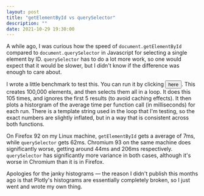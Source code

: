 ```yaml
---
layout: post
title: "getElementById vs querySelector"
description: ""
date: 2021-10-29 19:30:00
---
```


A while ago, I was curious how the speed of `document.getElementById` compared to `document.querySelector` in Javascript for selecting a single element by ID. `querySelector` has to do a lot more work, so one would expect that it would be slower, but I didn't know if the difference was enough to care about.

I wrote a little benchmark to test this. You can run it by clicking <button onclick="run_test()" id="run_button">here</button>. This creates 100,000 elements, and then selects them all in a loop. It does this 105 times, and ignores the first 5 results (to avoid caching effects). It then plots a historgram of the average time per function call (in milliseconds) for each run. There is a template string used in the loop that I'm testing, so the exact numbers are slightly inflated, but in a way that is consistent across both functions.

On Firefox 92 on my Linux machine, `getElementById` gets a average of 7ms, while `querySelector` gets 62ms. Chromium 93 on the same machine does significantly worse, getting around 44ms and 206ms respectively. `querySelector` has significantly more variance in both cases, although it's worse in Chromium than it is in Firefox.

Apologies for the janky histograms — the reason I didn't publish this months ago is that Plotly's histograms are essentially completely broken, so I just went and wrote my own thing.

<h2 style="visibility:hidden;" id="gebi_title"><code>document.getElementById</code></h2>
<div id="gebi_results" class="hist"></div>
<br>
<h2 style="visibility:hidden;" id="qs_title"><code>document.querySelector</code></h2>
<div id="qs_results" class="hist"></div>

<script>
let has_ran = false;

function gen_histogram(data, max_datum, element) {
	const start = 0;
	const num_buckets = 30;
	const bucket_width = max_datum / num_buckets;

	const buckets = {}

	for (let i in data) {
		let bucket = Math.floor((data[i] - start) / bucket_width);
		if (buckets.hasOwnProperty(bucket)) {
			buckets[bucket] += 1;
		} else {
			buckets[bucket] = 1;
		}
	}

	for (let i = start; i < num_buckets; i++) {
		let bar = document.createElement("div");
		if (buckets.hasOwnProperty(i)) {
			bar.style.height = `${buckets[i]*5}px`;
			bar.innerText = Math.round(start + i*bucket_width);
		} else {
			bar.style.height = 0;
		}
		bar.style.width = `${1/num_buckets*100}%`

		bar.style.color = "white";
		bar.style.backgroundColor = "black";
		bar.style.display = "inline-block";
		bar.style.textAlign = "center";
		bar.style.textShadow = "1px 1px black, -1px -1px black, 1px -1px black, -1px 1px black"; // jank
		element.appendChild(bar);
	}

}

const num_elems = 100000;
const num_tests = 105;
const ignore_first_tests = 5;

function test_queryselector() {
	let start_time = performance.now();
	for (let i = 0; i < num_elems; i++) { 
		let foo = document.querySelector(`#test${i}`);
	}
	let end_time = performance.now();
	return (end_time - start_time);
}

function test_getelementbyid() {
	let start_time = performance.now();
	for (let i = 0; i < num_elems; i++) { 
		let foo = document.getElementById(`test${i}`);
	}
	let end_time = performance.now();
	return (end_time - start_time);
}

function run_test() {
	if (has_ran) {
		return;
	}
	document.getElementById("run_button").disabled = true;
	has_ran = true;
	for (let i = 0; i < num_elems; i++) { 
		let e = document.createElement("div");
		e.id = `test${i}`;
		document.body.appendChild(e);
	}

	let gebi_results = [];
	let qs_results = [];
	for (let i = 0; i < num_tests; i++) { 
		if (i % 2 === 0) {
			let results = test_getelementbyid();
			if (i + 1 > ignore_first_tests * 2) {
				gebi_results.push(results);
			}
		} else {
			let results = test_queryselector();
			if (i + 1 > ignore_first_tests * 2) {
				qs_results.push(results);
			}
		}
	}

	let max_datum = Math.max(...[...gebi_results, ...qs_results]);

	const avg = (array) => array.reduce((a, b) => a + b) / array.length;

	document.getElementById("gebi_title").style.visibility = "visible";
	document.getElementById("gebi_title").innerHTML = `<code>document.getElementById</code> (${Math.round(avg(gebi_results))}ms avg)`;

	document.getElementById("qs_title").style.visibility = "visible";
	document.getElementById("qs_title").innerHTML = `<code>document.querySelector</code> (${Math.round(avg(qs_results))}ms avg)`;

	var h2s = document.getElementsByTagName("h2");
	for(var i = 0; i < h2s.length; i++){
		h2s[i].style.visibility = "visible";
	}

	gen_histogram(gebi_results, max_datum, document.getElementById("gebi_results"));
	gen_histogram(qs_results, max_datum, document.getElementById("qs_results"));
}
</script>
